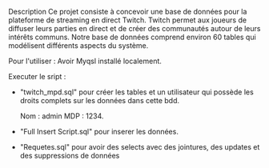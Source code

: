 Description
Ce projet consiste à concevoir une base de données pour la plateforme de streaming en direct Twitch.
Twitch permet aux joueurs de diffuser leurs parties en direct et de créer des communautés autour de leurs intérêts communs.
Notre base de données comprend environ 60 tables qui modélisent différents aspects du système.

Pour l'utiliser :
Avoir Myqsl installé localement.

Executer le sript :
- "twitch_mpd.sql" pour créer les tables et un utilisateur qui possède les droits complets sur les données dans cette bdd.

  Nom : admin MDP : 1234.
- "Full Insert Script.sql" pour inserer les données.
- "Requetes.sql" pour avoir des selects avec des jointures, des updates et des suppressions de données

